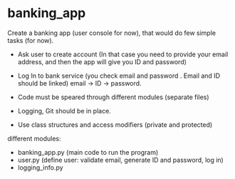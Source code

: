 # banking_app

Create a banking app (user console for now), that would do few simple tasks (for now). 
 - Ask user to create account (In that case you need to provide your email address, and then the app will give you ID and password)
 - Log In to bank service (you check email and password . Email and ID should be linked) email -> ID -> password.

 - Code must be speared through different modules (separate files)
 - Logging, Git should be in place. 
 - Use class structures and access modifiers (private and protected)


 different modules:
 - banking_app.py (main code to run the program)
 - user.py (define user: validate email, generate ID and password, log in)
 - logging_info.py
 
 
